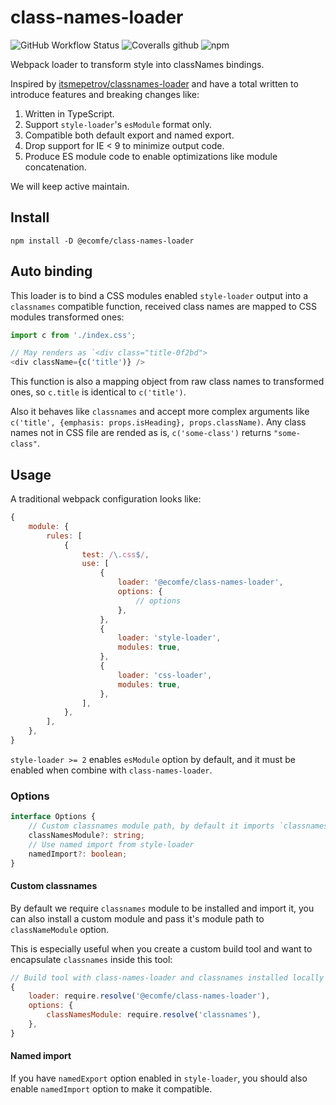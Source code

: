 # class-names-loader

![GitHub Workflow Status](https://img.shields.io/github/workflow/status/ecomfe/class-names-loader/Node.js%20CI?style=flat-square)
![Coveralls github](https://img.shields.io/coveralls/github/ecomfe/class-names-loader?style=flat-square)
![npm](https://img.shields.io/npm/v/class-names-loader?style=flat-square)

Webpack loader to transform style into classNames bindings.

Inspired by [itsmepetrov/classnames-loader](https://github.com/itsmepetrov/classnames-loader) and have a total written to introduce features and breaking changes like:

1. Written in TypeScript.
2. Support `style-loader`'s `esModule` format only.
3. Compatible both default export and named export.
4. Drop support for IE < 9 to minimize output code.
5. Produce ES module code to enable optimizations like module concatenation.

We will keep active maintain.

## Install

```shell
npm install -D @ecomfe/class-names-loader
```

## Auto binding

This loader is to bind a CSS modules enabled `style-loader` output into a `classnames` compatible function, received class names are mapped to CSS modules transformed ones:

```js
import c from './index.css';

// May renders as `<div class="title-0f2bd">
<div className={c('title')} />
```

This function is also a mapping object from raw class names to transformed ones, so `c.title` is identical to `c('title')`.

Also it behaves like `classnames` and accept more complex arguments like `c('title', {emphasis: props.isHeading}, props.className)`. Any class names not in CSS file are rended as is, `c('some-class')` returns `"some-class"`.

## Usage

A traditional webpack configuration looks like:

```js
{
    module: {
        rules: [
            {
                test: /\.css$/,
                use: [
                    {
                        loader: '@ecomfe/class-names-loader',
                        options: {
                            // options
                        },
                    },
                    {
                        loader: 'style-loader',
                        modules: true,
                    },
                    {
                        loader: 'css-loader',
                        modules: true,
                    },
                ],
            },
        ],
    },
}
```

`style-loader >= 2` enables `esModule` option by default, and it must be enabled when combine with `class-names-loader`.

### Options

```ts
interface Options {
    // Custom classnames module path, by default it imports `classnames`
    classNamesModule?: string;
    // Use named import from style-loader
    namedImport?: boolean;
}
```

#### Custom classnames

By default we require `classnames` module to be installed and import it, you can also install a custom module and pass it's module path to `classNameModule` option.

This is especially useful when you create a custom build tool and want to encapsulate `classnames` inside this tool:

```js
// Build tool with class-names-loader and classnames installed locally
{
    loader: require.resolve('@ecomfe/class-names-loader'),
    options: {
        classNamesModule: require.resolve('classnames'),
    },
}
```

#### Named import

If you have `namedExport` option enabled in `style-loader`, you should also enable `namedImport` option to make it compatible.
